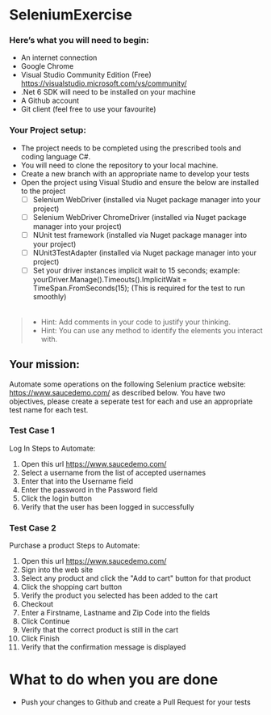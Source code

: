 # SeleniumExercise

### Here’s what you will need to begin:
-	An internet connection
-	Google Chrome
-	Visual Studio Community Edition (Free) https://visualstudio.microsoft.com/vs/community/
- .Net 6 SDK will need to be installed on your machine
- A Github account
- Git client (feel free to use your favourite)

### Your Project setup:
-	The project needs to be completed using the prescribed tools and coding language C#.
-	You will need to clone the repository to your local machine.
-	Create a new branch with an appropriate name to develop your tests
-	Open the project using Visual Studio and ensure the below are installed to the project
     -	[ ] Selenium WebDriver (installed via Nuget package manager into your project)
     -	[ ] Selenium WebDriver ChromeDriver (installed via Nuget package manager into your project)
     -	[ ] NUnit test framework (installed via Nuget package manager into your project)
     -	[ ] NUnit3TestAdapter (installed via Nuget package manager into your project)
     -	[ ] Set your driver instances implicit wait to 15 seconds; example: yourDriver.Manage().Timeouts().ImplicitWait = TimeSpan.FromSeconds(15); (This is required for the test to run smoothly)
######
> - Hint: Add comments in your code to justify your thinking.
> - Hint: You can use any method to identify the elements you interact with.

## Your mission:
Automate some operations on the following Selenium practice website: https://www.saucedemo.com/ as described below. You have two objectives, please create a seperate test for each and use an appropriate test name for each test.

### Test Case 1
Log In
Steps to Automate:
1. Open this url https://www.saucedemo.com/
2. Select a username from the list of accepted usernames
3. Enter that into the Username field
4. Enter the password in the Password field
5. Click the login button
6. Verify that the user has been logged in successfully

### Test Case 2
Purchase a product
Steps to Automate:
1. Open this url https://www.saucedemo.com/
2. Sign into the web site
3. Select any product and click the "Add to cart" button for that product
4. Click the shopping cart button
5. Verify the product you selected has been added to the cart
6. Checkout
7. Enter a Firstname, Lastname and Zip Code into the fields
8. Click Continue
9. Verify that the correct product is still in the cart
10. Click Finish
11. Verify that the confirmation message is displayed


# What to do when you are done
- Push your changes to Github and create a Pull Request for your tests

